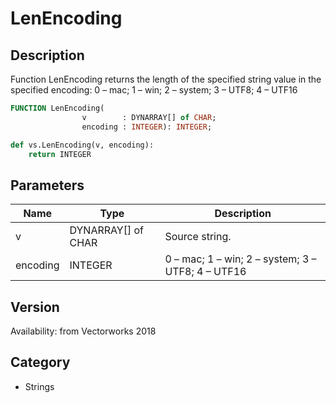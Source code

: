 # LenEncoding

## Description
Function LenEncoding returns the length of the specified string value in the specified encoding: 0 – mac; 1 – win; 2 – system; 3 – UTF8; 4 – UTF16

```pascal
FUNCTION LenEncoding(
				v        : DYNARRAY[] of CHAR;
				encoding : INTEGER): INTEGER;
```

```python
def vs.LenEncoding(v, encoding):
    return INTEGER
```

## Parameters
|Name|Type|Description|
|---|---|---|
|v|DYNARRAY[] of CHAR|Source string.|
|encoding|INTEGER|0 – mac; 1 – win; 2 – system; 3 – UTF8; 4 – UTF16|

## Version
Availability: from Vectorworks 2018

## Category
* Strings

